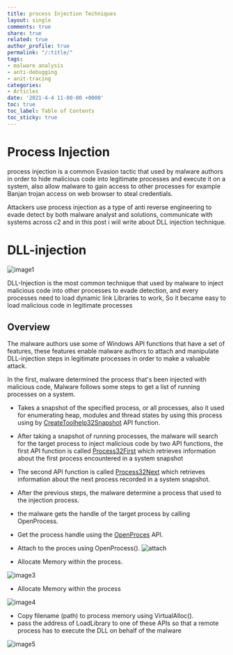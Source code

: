 ```yaml
---
title: process Injection Techniques 
layout: single
comments: true
share: true
related: true
author_profile: true
permalink: "/:title/"
tags:
- malware analysis 
- anti-debugging
- anit-tracing
categories:
- Articles
date: '2021-4-4 11-00-00 +0000'
toc: true
toc_label: Table of Contents
toc_sticky: true
---
```

# Process Injection

process injection is a common Evasion tactic that used by malware authors in order to hide malicious code into legitimate processes and execute it on a system, also allow malware to gain access to other processes for example Banjan trojan access on web browser to steal credentials. 

Attackers use process injection as a type of anti reverse engineering to evade detect by both malware analyst and solutions, communicate with systems across c2 and in this post i wiil write about DLL injection technique. 

<!-- more -->

# DLL-injection 
![image1](https://user-images.githubusercontent.com/74544712/114314260-42506a80-9afa-11eb-8416-17a22fa8271b.PNG)



DLL-Injection is the most common technique that used by malware to inject malicious code into other processes to evade detection, and every processes need to load dynamic link Libraries to work, So it became easy to load malicious code in legitimate processes

## Overview
The malware authors use some of Windows API functions that have a set of features, these features enable malware authors to attach and manipulate DLL-injection steps in legitimate processes in order to make a valuable attack.

In the first, malware determined the process that's been injected with malicious code, Malware follows some steps to get a list of running processes on a system.

* Takes a snapshot of the specified process, or all processes, also it used for enumerating heap, modules and thread states by using this process using by [CreateToolhelp32Snapshot](https://docs.microsoft.com/en-us/windows/win32/api/tlhelp32/nf-tlhelp32-createtoolhelp32snapshot) API function.

* After taking a snapshot of running processes, the malware will search for the target process to inject malicious code by two API functions, the first API function is called [Process32First](https://docs.microsoft.com/en-us/windows/win32/api/tlhelp32/nf-tlhelp32-process32first) which retrieves information about the first process encountered in a system snapshot
* The second API function is called [Process32Next](https://docs.microsoft.com/en-us/windows/win32/api/tlhelp32/nf-tlhelp32-process32next) which retrieves information about the next process recorded in a system snapshot.
* After the previous steps, the malware determine a process that used to the injection process.
* the malware gets the handle of the target process by calling OpenProcess.
* Get the process handle using the [OpenProces](https://docs.microsoft.com/en-us/windows/win32/api/processthreadsapi/nf-processthreadsapi-openprocess) API.
* Attach to the proces using OpenProcess().
 ![attach](https://user-images.githubusercontent.com/74544712/114314699-05857300-9afc-11eb-970f-a6393ca98215.PNG)
 
* Allocate Memory within the process.

![image3](https://user-images.githubusercontent.com/74544712/114315008-5cd81300-9afd-11eb-89c3-9b9a0dc4ec67.PNG)

* Allocate Memory within the process

![image4](https://user-images.githubusercontent.com/74544712/114315053-75e0c400-9afd-11eb-83d3-1dc5d266f131.PNG)

* Copy filename (path) to process memory using VirtualAlloc().
* pass the address of LoadLibrary to one of these APIs so that a remote process has to execute the DLL on behalf of the malware
 
![image5](https://user-images.githubusercontent.com/74544712/114315151-d8d25b00-9afd-11eb-9072-623bc3d9c037.PNG)



 



